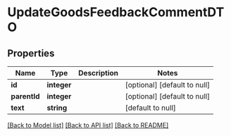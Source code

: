 # UpdateGoodsFeedbackCommentDTO

## Properties
Name | Type | Description | Notes
------------ | ------------- | ------------- | -------------
**id** | **integer** |  | [optional] [default to null]
**parentId** | **integer** |  | [optional] [default to null]
**text** | **string** |  | [default to null]

[[Back to Model list]](../README.md#documentation-for-models) [[Back to API list]](../README.md#documentation-for-api-endpoints) [[Back to README]](../README.md)



